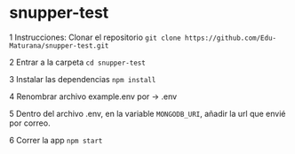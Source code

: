 # snupper-test

1 Instrucciones:
Clonar el repositorio
`git clone https://github.com/Edu-Maturana/snupper-test.git`

2 Entrar a la carpeta
`cd snupper-test`

3 Instalar las dependencias
`npm install`

4 Renombrar archivo example.env por -> .env

5 Dentro del archivo .env, en la variable `MONGODB_URI`, añadir la url que envié por correo.

6 Correr la app
`npm start`
